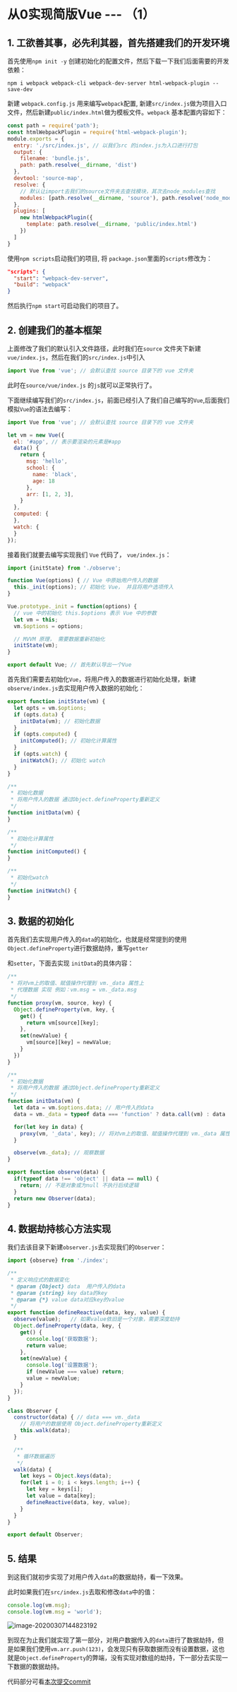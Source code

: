 # 从0实现简版Vue --- （1）

## 1. 工欲善其事，必先利其器，首先搭建我们的开发环境



首先使用`npm init -y` 创建初始化的配置文件，然后下载一下我们后面需要的开发依赖：

`npm i webpack webpack-cli webpack-dev-server html-webpack-plugin --save-dev`



新建 `webpack.config.js` 用来编写`webpack`配置, 新建`src/index.js`做为项目入口文件，然后新建`public/index.html`做为模板文件。`webpack` 基本配置内容如下：

```javascript
const path = require('path');
const htmlWebpackPlugin = require('html-webpack-plugin');
module.exports = {
  entry: './src/index.js', // 以我们src 的index.js为入口进行打包
  output: {
    filename: 'bundle.js',
    path: path.resolve(__dirname, 'dist')
  },
  devtool: 'source-map',
  resolve: {
    // 默认让import去我们的source文件夹去查找模块，其次去node_modules查找
    modules: [path.resolve(__dirname, 'source'), path.resolve('node_modules')]
  },
  plugins: [
    new htmlWebpackPlugin({
      template: path.resolve(__dirname, 'public/index.html')
    })
  ]
}
```



使用`npm scripts`启动我们的项目, 将 `package.json`里面的`scripts`修改为：

```json
"scripts": {
  "start": "webpack-dev-server",
  "build": "webpack"
}
```



然后执行`npm start`可启动我们的项目了。



## 2. 创建我们的基本框架

上面修改了我们的默认引入文件路径，此时我们在`source` 文件夹下新建`vue/index.js`，然后在我们的`src/index.js`中引入

```javascript
import Vue from 'vue'; // 会默认查找 source 目录下的 vue 文件夹
```

此时在`source/vue/index.js` 的`js`就可以正常执行了。

下面继续编写我们的`src/index.js`，前面已经引入了我们自己编写的`Vue`,后面我们模拟`Vue`的语法去编写：

```javascript
import Vue from 'vue'; // 会默认查找 source 目录下的 vue 文件夹

let vm = new Vue({
  el: '#app', // 表示要渲染的元素是#app
  data() {
    return {
      msg: 'hello',
      school: {
        name: 'black',
        age: 18
      },
      arr: [1, 2, 3],
    }
  },
  computed: {
  },
  watch: {
  }
});
```



接着我们就要去编写实现我们 `Vue` 代码了， `vue/index.js`：

```javascript
import {initState} from './observe';

function Vue(options) { // Vue 中原始用户传入的数据
  this._init(options); // 初始化 Vue， 并且将用户选项传入
}

Vue.prototype._init = function(options) {
  // vue 中的初始化 this.$options 表示 Vue 中的参数
  let vm = this;
  vm.$options = options;

  // MVVM 原理， 需要数据重新初始化
  initState(vm);
}

export default Vue; // 首先默认导出一个Vue
```



首先我们需要去初始化`Vue`，将用户传入的数据进行初始化处理，新建`observe/index.js`去实现用户传入数据的初始化：

```javascript
export function initState(vm) {
  let opts = vm.$options;
  if (opts.data) {
    initData(vm); // 初始化数据
  }
  if (opts.computed) {
    initComputed(); // 初始化计算属性
  }
  if (opts.watch) {
    initWatch(); // 初始化 watch
  }
}

/**
 * 初始化数据
 * 将用户传入的数据 通过Object.defineProperty重新定义
 */
function initData(vm) {
}

/**
 * 初始化计算属性
 */
function initComputed() {
}

/**
 * 初始化watch
 */
function initWatch() {
} 
```

## 3. 数据的初始化

首先我们去实现用户传入的`data`的初始化，也就是经常提到的使用`Object.defineProperty`进行数据劫持，重写`getter`

和`setter`，下面去实现 `initData`的具体内容：

```javascript
/**
 * 将对vm上的取值、赋值操作代理到 vm._data 属性上
 * 代理数据 实现 例如：vm.msg = vm._data.msg
 */
function proxy(vm, source, key) {
  Object.defineProperty(vm, key, {
    get() {
      return vm[source][key];
    },
    set(newValue) {
      vm[source][key] = newValue;
    }
  })
}

/**
 * 初始化数据
 * 将用户传入的数据 通过Object.defineProperty重新定义
 */
function initData(vm) {
  let data = vm.$options.data; // 用户传入的data
  data = vm._data = typeof data === 'function' ? data.call(vm) : data || {};

  for(let key in data) {
    proxy(vm, '_data', key); // 将对vm上的取值、赋值操作代理到 vm._data 属性上，便于我们直接使用vm取值
  }

  observe(vm._data); // 观察数据
}

export function observe(data) {
  if(typeof data !== 'object' || data == null) {
    return; // 不是对象或为null 不执行后续逻辑
  }
  return new Observer(data);
}
```

## 4. 数据劫持核心方法实现

我们去该目录下新建`observer.js`去实现我们的`Observer`：

```javascript
import {observe} from './index';

/**
 * 定义响应式的数据变化
 * @param {Object} data  用户传入的data
 * @param {string} key data的key
 * @param {*} value data对应key的value
 */
export function defineReactive(data, key, value) {
  observe(value);   // 如果value依旧是一个对象，需要深度劫持
  Object.defineProperty(data, key, {
    get() {
      console.log('获取数据');
      return value;
    },
    set(newValue) {
      console.log('设置数据');
      if (newValue === value) return;
      value = newValue;
    }
  });
}

class Observer {
  constructor(data) { // data === vm._data
    // 将用户的数据使用 Object.defineProperty重新定义
    this.walk(data);
  }

  /**
   * 循环数据遍历
   */
  walk(data) {
    let keys = Object.keys(data);
    for(let i = 0; i < keys.length; i++) {
      let key = keys[i];
      let value = data[key];
      defineReactive(data, key, value);
    }
  }
}

export default Observer; 
```

## 5. 结果

到这我们就初步实现了对用户传入`data`的数据劫持，看一下效果。

此时如果我们在`src/index.js`去取和修改`data`中的值：

```javascript
console.log(vm.msg);
console.log(vm.msg = 'world');
```

![image-20200307144823192](../img/1.png)

到现在为止我们就实现了第一部分，对用户数据传入的`data`进行了数据劫持，但是如果我们使用`vm.arr.push(123)`，会发现只有获取数据而没有设置数据，这也就是`Object.defineProperty`的弊端，没有实现对数组的劫持，下一部分去实现一下数据的数据劫持。



代码部分可看[本次提交commit ](https://github.com/blackhu0804/simple-vue/commit/71054695ae1ef04b96d5c4dfe38eca9ad02189dc)
